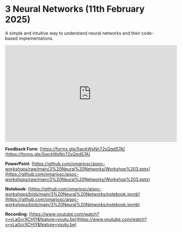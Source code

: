 # 3 Neural Networks (11th February 2025)

A simple and intuitive way to understand neural networks and their code-based implementations.

<iframe width="560" height="315" src="https://www.youtube.com/embed/yLaGcrXCHlY?si=3ZJV3Gc7RDkk3X2i" title="YouTube video player" frameborder="0" allow="accelerometer; autoplay; clipboard-write; encrypted-media; gyroscope; picture-in-picture; web-share" referrerpolicy="strict-origin-when-cross-origin" allowfullscreen></iframe>

<br/>

**Feedback Form**: [https://forms.gle/SwckWsNn72sQgdS7A](https://forms.gle/SwckWsNn72sQgdS7A)

**PowerPoint**: [https://github.com/omariosc/aisoc-workshops/raw/main/3%20Neural%20Networks/Workshop%203.pptx](https://github.com/omariosc/aisoc-workshops/raw/main/3%20Neural%20Networks/Workshop%203.pptx)

**Notebook**: [https://github.com/omariosc/aisoc-workshops/blob/main/3%20Neural%20Networks/notebook.ipynb](https://github.com/omariosc/aisoc-workshops/blob/main/3%20Neural%20Networks/notebook.ipynb)

**Recording**: [https://www.youtube.com/watch?v=yLaGcrXCHlY&feature=youtu.be](https://www.youtube.com/watch?v=yLaGcrXCHlY&feature=youtu.be)
